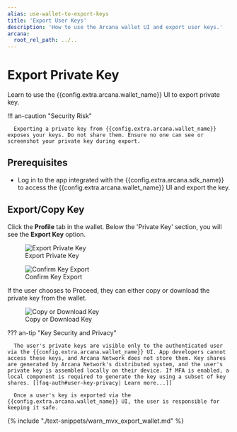 ```yaml
---
alias: use-wallet-to-export-keys
title: 'Export User Keys'
description: 'How to use the Arcana wallet UI and export user keys.'
arcana:
  root_rel_path: ../..
---
```


# Export Private Key 

Learn to use the {{config.extra.arcana.wallet_name}} UI to export private key.

!!! an-caution "Security Risk"

      Exporting a private key from {{config.extra.arcana.wallet_name}} exposes your keys. Do not share them. Ensure no one can see or screenshot your private key during export.

## Prerequisites

* Log in to the app integrated with the {{config.extra.arcana.sdk_name}} to access the {{config.extra.arcana.wallet_name}} UI and export the key.

## Export/Copy Key

Click the **Profile** tab in the wallet. Below the 'Private Key' section, you will see the **Export Key** option.

<figure markdown="span">
  <img class="an-screenshots-noeffects width_35pc" alt="Export Private Key" src="{{config.extra.arcana.img_dir}}/an_wallet_export_key_screen.{{config.extra.arcana.img_png}}"/>
  <figcaption>Export Private Key</figcaption>
</figure>

<figure markdown="span">
  <img class="an-screenshots-noeffects width_35pc" alt="Confirm Key Export" src="{{config.extra.arcana.img_dir}}/an_wallet_export_key_confirm.{{config.extra.arcana.img_png}}"/>
  <figcaption>Confirm Key Export</figcaption>
</figure>

If the user chooses to Proceed, they can either copy or download the private key from the wallet.

<figure markdown="span">
  <img class="an-screenshots-noeffects width_35pc" alt="Copy or Download Key" src="{{config.extra.arcana.img_dir}}/an_wallet_export_key_copy.{{config.extra.arcana.img_png}}"/>
  <figcaption>Copy or Download Key</figcaption>
</figure>

??? an-tip "Key Security and Privacy"

      The user's private keys are visible only to the authenticated user via the {{config.extra.arcana.wallet_name}} UI. App developers cannot access these keys, and Arcana Network does not store them. Key shares are generated by Arcana Network's distributed system, and the user's private key is assembled locally on their device. If MFA is enabled, a local component is required to generate the key using a subset of key shares. [[faq-auth#user-key-privacy| Learn more...]]

      Once a user's key is exported via the {{config.extra.arcana.wallet_name}} UI, the user is responsible for keeping it safe.

{% include "./text-snippets/warn_mvx_export_wallet.md" %}
